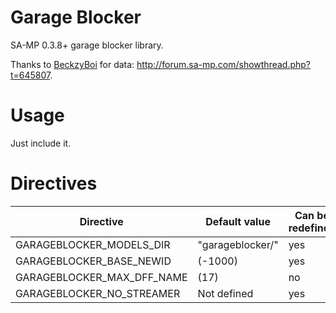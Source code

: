# Garage Blocker
SA-MP 0.3.8+ garage blocker library.

Thanks to [BeckzyBoi](forum.sa-mp.com/member.php?u=5303) for data: http://forum.sa-mp.com/showthread.php?t=645807.

# Usage
Just include it.

# Directives

Directive | Default value | Can be redefined
----------|---------------|------------------
GARAGEBLOCKER_MODELS_DIR | "garageblocker/" | yes
GARAGEBLOCKER_BASE_NEWID | (-1000) | yes
GARAGEBLOCKER_MAX_DFF_NAME | (17) | no
GARAGEBLOCKER_NO_STREAMER | Not defined | yes
